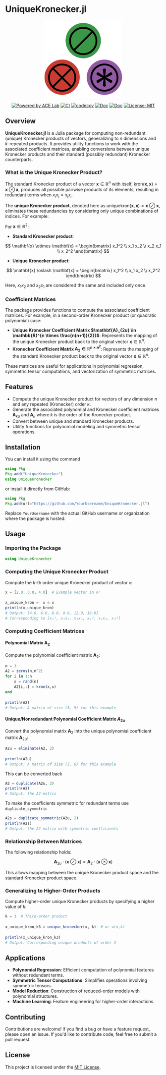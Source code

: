 # UniqueKronecker.jl

<div align="center">
    <picture>
        <img alt="logo" src="docs/src/assets/logo_small.png" width="250" height="250">
    </picture>
</div>

<div align="center">

[![Powered by ACE Lab](https://img.shields.io/badge/powered%20by-ACE%20Lab-pink)](https://sites.google.com/view/elizabeth-qian/research/ace-group)
[![CI](https://github.com/smallpondtom/UniqueKronecker.jl/actions/workflows/CI.yml/badge.svg?branch=main)](https://github.com/smallpondtom/UniqueKronecker.jl/actions/workflows/CI.yml)
[![codecov](https://codecov.io/gh/smallpondtom/UniqueKronecker.jl/graph/badge.svg?token=30U7MIN4RM)](https://codecov.io/gh/smallpondtom/UniqueKronecker.jl)
[![Doc](https://img.shields.io/badge/docs-stable-blue.svg)](https://smallpondtom.github.io/UniqueKronecker.jl/stable)
[![Doc](https://img.shields.io/badge/docs-dev-green.svg)](https://smallpondtom.github.io/UniqueKronecker.jl/dev)
[![License: MIT](https://img.shields.io/badge/License-MIT-green.svg)](LICENSE)
</div>

## Overview

**UniqueKronecker.jl** is a Julia package for computing non-redundant (unique) Kronecker products of vectors, generalizing to _n_ dimensions and _k_-repeated products. It provides utility functions to work with the associated coefficient matrices, enabling conversions between unique Kronecker products and their standard (possibly redundant) Kronecker counterparts.

### What is the Unique Kronecker Product?

The standard Kronecker product of a vector $\mathbf{x} \in \mathbb{R}^n$ with itself, $\text{kron}(\mathbf{x}, \mathbf{x}) = \mathbf{x} \otimes \mathbf{x}$, produces all possible pairwise products of its elements, resulting in redundant terms when $x_i x_j = x_j x_i$.

The **unique Kronecker product**, denoted here as $\text{uniquekron}(\mathbf{x},\mathbf{x}) = \mathbf{x} \oslash \mathbf{x}$, eliminates these redundancies by considering only unique combinations of indices. For example:

For $\mathbf{x} \in \mathbb{R}^2$:

- **Standard Kronecker product**:

$$
  \mathbf{x} \otimes \mathbf{x} = \begin{bmatrix} x_1^2 \\ x_1 x_2 \\ x_2 x_1 \\ x_2^2 \end{bmatrix}
$$

- **Unique Kronecker product**:

$$
  \mathbf{x} \oslash \mathbf{x} = \begin{bmatrix} x_1^2 \\ x_1 x_2 \\ x_2^2 \end{bmatrix}
$$

Here, $x_1 x_2$ and $x_2 x_1$ are considered the same and included only once.

### Coefficient Matrices

The package provides functions to compute the associated coefficient matrices. For example, in a second-order Kronecker product (or quadratic polynomial) case:

- **Unique Kronecker Coefficient Matrix $\mathbf{A}_{2u} \in \mathbb{R}^{n \times \frac{n(n+1)}{2}}$**: Represents the mapping of the unique Kronecker product back to the original vector $\mathbf{x}\in\mathbb{R}^n$.
- **Kronecker Coefficient Matrix $\mathbf{A}_2 \in \mathbb{R}^{n \times n^2}$**: Represents the mapping of the standard Kronecker product back to the original vector $\mathbf{x}\in\mathbb{R}^n$.

These matrices are useful for applications in polynomial regression, symmetric tensor computations, and vectorization of symmetric matrices.

## Features

- Compute the unique Kronecker product for vectors of any dimension $n$ and any repeated (Kronecker) order $k$.
- Generate the associated polynomial and Kronecker coefficient matrices $\mathbf{A}_{ku}$ and $\mathbf{A}_k$ where $k$ is the order of the Kronecker product.
- Convert between unique and standard Kronecker products.
- Utility functions for polynomial modeling and symmetric tensor operations.

## Installation

You can install it using the command

```julia
using Pkg
Pkg.add("UniqueKronecker")
using UniqueKronecker
```

or install it directly from GitHub:

```julia
using Pkg
Pkg.add(url="https://github.com/YourUsername/UniqueKronecker.jl")
```

Replace `YourUsername` with the actual GitHub username or organization where the package is hosted.

## Usage

### Importing the Package

```julia
using UniqueKronecker
```

### Computing the Unique Kronecker Product

Compute the $k$-th order unique Kronecker product of vector `x`:

```julia
x = [2.0, 3.0, 4.0]  # Example vector in ℝ³

x_unique_kron =  x ⊘ x 
println(x_unique_kron)
# Output: [4.0, 6.0, 8.0, 9.0, 12.0, 16.0]
# Corresponding to [x₁², x₁x₂, x₁x₃, x₂², x₂x₃, x₃²]
```

### Computing Coefficient Matrices

#### Polynomial Matrix $\mathbf{A}_2$

Compute the polynomial coefficient matrix $\mathbf{A}_2$:

```julia
n = 3
A2 = zeros(n,n^2)
for i in 1:n
    x = rand(n)
    A2[i,:] = kron(x,x)
end

println(A2)
# Output: A matrix of size (3, 9) for this example
```

#### Unique/Nonredundant Polynomial Coefficient Matrix $A_{2u}$

Convert the polynomial matrix $\mathbf{A}_2$ into the unique polynomial coefficient matrix $\mathbf{A}_{2u}$:

```julia
A2u = eliminate(A2, 2)

println(A2u)
# Output: A matrix of size (3, 6) for this example
```

This can be converted back

```julia
A2 = duplicate(A2u, 2)
println(A2)
# Output: the A2 matrix
```

To make the coefficients symmetric for redundant terms use `duplicate_symmetric`

```julia
A2s = duplicate_symmetric(A2u, 2)
println(A2s)
# Output: the A2 matrix with symmetric coefficients
```

### Relationship Between Matrices

The following relationship holds:

$$
\mathbf{A}_{2u} \cdot (\mathbf{x} \oslash \mathbf{x}) = \mathbf{A}_2 \cdot (\mathbf{x} \otimes \mathbf{x})
$$

This allows mapping between the unique Kronecker product space and the standard Kronecker product space.

### Generalizing to Higher-Order Products

Compute higher-order unique Kronecker products by specifying a higher value of $k$:

```julia
k = 3  # Third-order product

x_unique_kron_k3 = unique_kronecker(x, k)  # or ⊘(x,k)

println(x_unique_kron_k3)
# Output: Corresponding unique products of order 3
```

## Applications

- **Polynomial Regression**: Efficient computation of polynomial features without redundant terms.
- **Symmetric Tensor Computations**: Simplifies operations involving symmetric tensors.
- **Model Reduction**: Construction of reduced-order models with polynomial structures.
- **Machine Learning**: Feature engineering for higher-order interactions.

## Contributing

Contributions are welcome! If you find a bug or have a feature request, please open an issue. If you'd like to contribute code, feel free to submit a pull request.

## License

This project is licensed under the [MIT License](https://github.com/smallpondtom/UniqueKronecker.jl/blob/main/LICENSE).
